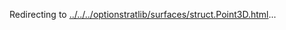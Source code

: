 Redirecting to
[../../../optionstratlib/surfaces/struct.Point3D.html](../../../optionstratlib/surfaces/struct.Point3D.html)\...
